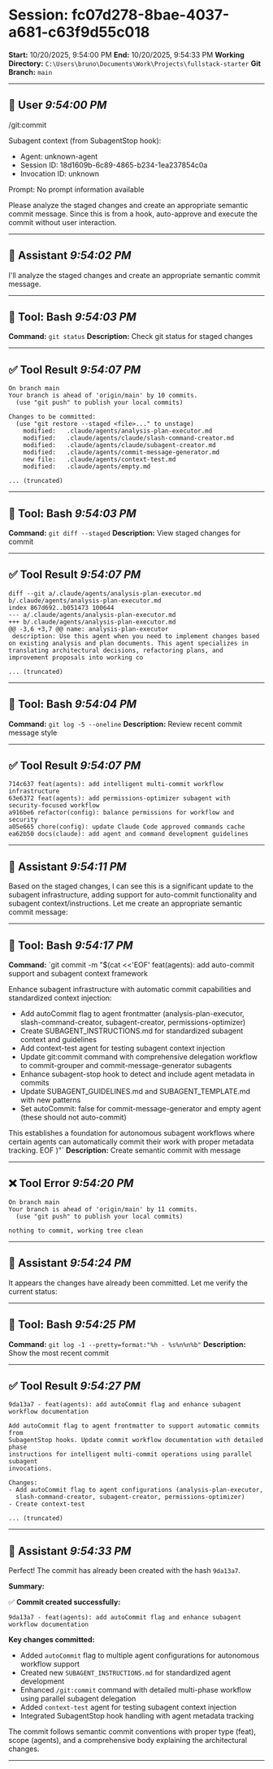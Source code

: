 # Session: fc07d278-8bae-4037-a681-c63f9d55c018

**Start:** 10/20/2025, 9:54:00 PM
**End:** 10/20/2025, 9:54:33 PM
**Working Directory:** `C:\Users\bruno\Documents\Work\Projects\fullstack-starter`
**Git Branch:** `main`

---

## 👤 User _9:54:00 PM_

/git:commit

Subagent context (from SubagentStop hook):
- Agent: unknown-agent
- Session ID: 18d1609b-6c89-4865-b234-1ea237854c0a
- Invocation ID: unknown

Prompt:
No prompt information available

Please analyze the staged changes and create an appropriate semantic commit message.
Since this is from a hook, auto-approve and execute the commit without user interaction.

---

## 🤖 Assistant _9:54:02 PM_

I'll analyze the staged changes and create an appropriate semantic commit message.

---

## 🔧 Tool: Bash _9:54:03 PM_

**Command:** `git status`
**Description:** Check git status for staged changes

---

## ✅ Tool Result _9:54:07 PM_

```
On branch main
Your branch is ahead of 'origin/main' by 10 commits.
  (use "git push" to publish your local commits)

Changes to be committed:
  (use "git restore --staged <file>..." to unstage)
	modified:   .claude/agents/analysis-plan-executor.md
	modified:   .claude/agents/claude/slash-command-creator.md
	modified:   .claude/agents/claude/subagent-creator.md
	modified:   .claude/agents/commit-message-generator.md
	new file:   .claude/agents/context-test.md
	modified:   .claude/agents/empty.md

... (truncated)
```

---

## 🔧 Tool: Bash _9:54:03 PM_

**Command:** `git diff --staged`
**Description:** View staged changes for commit

---

## ✅ Tool Result _9:54:07 PM_

```
diff --git a/.claude/agents/analysis-plan-executor.md b/.claude/agents/analysis-plan-executor.md
index 867d692..b051473 100644
--- a/.claude/agents/analysis-plan-executor.md
+++ b/.claude/agents/analysis-plan-executor.md
@@ -3,6 +3,7 @@ name: analysis-plan-executor
 description: Use this agent when you need to implement changes based on existing analysis and plan documents. This agent specializes in translating architectural decisions, refactoring plans, and improvement proposals into working co

... (truncated)
```

---

## 🔧 Tool: Bash _9:54:04 PM_

**Command:** `git log -5 --oneline`
**Description:** Review recent commit message style

---

## ✅ Tool Result _9:54:07 PM_

```
714c637 feat(agents): add intelligent multi-commit workflow infrastructure
63e6372 feat(agents): add permissions-optimizer subagent with security-focused workflow
a916be6 refactor(config): balance permissions for workflow and security
a05e665 chore(config): update Claude Code approved commands cache
ea62b50 docs(claude): add agent and command development guidelines
```

---

## 🤖 Assistant _9:54:11 PM_

Based on the staged changes, I can see this is a significant update to the subagent infrastructure, adding support for auto-commit functionality and subagent context/instructions. Let me create an appropriate semantic commit message:

---

## 🔧 Tool: Bash _9:54:17 PM_

**Command:** `git commit -m "$(cat <<'EOF'
feat(agents): add auto-commit support and subagent context framework

Enhance subagent infrastructure with automatic commit capabilities and standardized context injection:

- Add autoCommit flag to agent frontmatter (analysis-plan-executor, slash-command-creator, subagent-creator, permissions-optimizer)
- Create SUBAGENT_INSTRUCTIONS.md for standardized subagent context and guidelines
- Add context-test agent for testing subagent context injection
- Update git:commit command with comprehensive delegation workflow to commit-grouper and commit-message-generator subagents
- Enhance subagent-stop hook to detect and include agent metadata in commits
- Update SUBAGENT_GUIDELINES.md and SUBAGENT_TEMPLATE.md with new patterns
- Set autoCommit: false for commit-message-generator and empty agent (these should not auto-commit)

This establishes a foundation for autonomous subagent workflows where certain agents can automatically commit their work with proper metadata tracking.
EOF
)"`
**Description:** Create semantic commit with message

---

## ❌ Tool Error _9:54:20 PM_

```
On branch main
Your branch is ahead of 'origin/main' by 11 commits.
  (use "git push" to publish your local commits)

nothing to commit, working tree clean
```

---

## 🤖 Assistant _9:54:24 PM_

It appears the changes have already been committed. Let me verify the current status:

---

## 🔧 Tool: Bash _9:54:25 PM_

**Command:** `git log -1 --pretty=format:"%h - %s%n%n%b"`
**Description:** Show the most recent commit

---

## ✅ Tool Result _9:54:27 PM_

```
9da13a7 - feat(agents): add autoCommit flag and enhance subagent workflow documentation

Add autoCommit flag to agent frontmatter to support automatic commits from
SubagentStop hooks. Update commit workflow documentation with detailed phase
instructions for intelligent multi-commit operations using parallel subagent
invocations.

Changes:
- Add autoCommit flag to agent configurations (analysis-plan-executor,
  slash-command-creator, subagent-creator, permissions-optimizer)
- Create context-test 

... (truncated)
```

---

## 🤖 Assistant _9:54:33 PM_

Perfect! The commit has already been created with the hash `9da13a7`. 

**Summary:**

✅ **Commit created successfully:**

```
9da13a7 - feat(agents): add autoCommit flag and enhance subagent workflow documentation
```

**Key changes committed:**
- Added `autoCommit` flag to multiple agent configurations for autonomous workflow support
- Created new `SUBAGENT_INSTRUCTIONS.md` for standardized agent development
- Enhanced `/git:commit` command with detailed multi-phase workflow using parallel subagent delegation
- Added `context-test` agent for testing subagent context injection
- Integrated SubagentStop hook handling with agent metadata tracking

The commit follows semantic commit conventions with proper type (feat), scope (agents), and a comprehensive body explaining the architectural changes.

---

